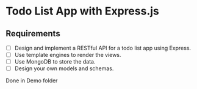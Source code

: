 # Todo List App with Express.js

## Requirements

- [ ] Design and implement a RESTful API for a todo list app using Express.
- [ ] Use template engines to render the views.
- [ ] Use MongoDB to store the data.
- [ ] Design your own models and schemas.

Done in Demo folder
